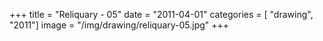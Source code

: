 +++
title = "Reliquary - 05"
date = "2011-04-01"
categories = [ "drawing", "2011"]
image = "/img/drawing/reliquary-05.jpg"
+++


